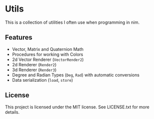 # Utils
This is a collection of utilities I often use when programming in nim.

## Features
- Vector, Matrix and Quaternion Math
- Procedures for working with Colors
- 2d Vector Renderer (`VectorRender2`)
- 2d Renderer (`Render2`)
- 3d Renderer (`Render3`)
- Degree and Radian Types (`Deg`, `Rad`) with automatic conversions
- Data serialization (`load`, `store`)

## License
This project is licensed under the MIT license. See LICENSE.txt for more details.
